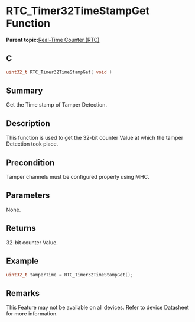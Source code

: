# RTC\_Timer32TimeStampGet Function

**Parent topic:**[Real-Time Counter \(RTC\)](GUID-3578D06D-FEC5-4769-ADC7-0D46730CD973.md)

## C

```c
uint32_t RTC_Timer32TimeStampGet( void )
```

## Summary

Get the Time stamp of Tamper Detection.

## Description

This function is used to get the 32-bit counter Value at which the tamper Detection took place.

## Precondition

Tamper channels must be configured properly using MHC.

## Parameters

None.

## Returns

32-bit counter Value.

## Example

```c
uint32_t tamperTime = RTC_Timer32TimeStampGet();
```

## Remarks

This Feature may not be available on all devices. Refer to device Datasheet for more information.

